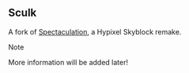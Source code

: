 ## Sculk
A fork of [Spectaculation](https://github.com/superischroma/Spectaculation), a Hypixel Skyblock remake.

> [!NOTE]
> More information will be added later!